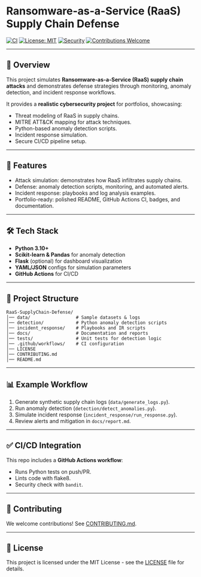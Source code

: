 # Ransomware-as-a-Service (RaaS) Supply Chain Defense

[![CI](https://github.com/username/RaaS-SupplyChain-Defense/actions/workflows/ci.yml/badge.svg)](https://github.com/username/RaaS-SupplyChain-Defense/actions)
[![License: MIT](https://img.shields.io/badge/License-MIT-yellow.svg)](LICENSE)
[![Security](https://img.shields.io/badge/Security-Focused-red)](https://owasp.org/)
[![Contributions Welcome](https://img.shields.io/badge/Contributions-Welcome-brightgreen.svg)](CONTRIBUTING.md)

---

## 📌 Overview
This project simulates **Ransomware-as-a-Service (RaaS) supply chain attacks** and demonstrates defense strategies through monitoring, anomaly detection, and incident response workflows.

It provides a **realistic cybersecurity project** for portfolios, showcasing:
- Threat modeling of RaaS in supply chains.
- MITRE ATT&CK mapping for attack techniques.
- Python-based anomaly detection scripts.
- Incident response simulation.
- Secure CI/CD pipeline setup.

---

## 🚀 Features
- Attack simulation: demonstrates how RaaS infiltrates supply chains.
- Defense: anomaly detection scripts, monitoring, and automated alerts.
- Incident response: playbooks and log analysis examples.
- Portfolio-ready: polished README, GitHub Actions CI, badges, and documentation.

---

## 🛠️ Tech Stack
- **Python 3.10+**
- **Scikit-learn & Pandas** for anomaly detection
- **Flask** (optional) for dashboard visualization
- **YAML/JSON** configs for simulation parameters
- **GitHub Actions** for CI/CD

---

## 📂 Project Structure
```
RaaS-SupplyChain-Defense/
│── data/                 # Sample datasets & logs
│── detection/            # Python anomaly detection scripts
│── incident_response/    # Playbooks and IR scripts
│── docs/                 # Documentation and reports
│── tests/                # Unit tests for detection logic
│── .github/workflows/    # CI configuration
│── LICENSE
│── CONTRIBUTING.md
│── README.md
```
---

## 📊 Example Workflow
1. Generate synthetic supply chain logs (`data/generate_logs.py`).
2. Run anomaly detection (`detection/detect_anomalies.py`).
3. Simulate incident response (`incident_response/run_response.py`).
4. Review alerts and mitigation in `docs/report.md`.

---

## ✅ CI/CD Integration
This repo includes a **GitHub Actions workflow**:
- Runs Python tests on push/PR.
- Lints code with flake8.
- Security check with `bandit`.

---

## 🤝 Contributing
We welcome contributions! See [CONTRIBUTING.md](CONTRIBUTING.md).

---

## 📜 License
This project is licensed under the MIT License - see the [LICENSE](LICENSE) file for details.
